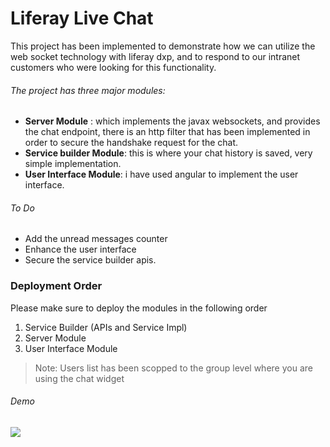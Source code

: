 # Liferay Live Chat

This project has been implemented to demonstrate how we can utilize the web socket technology with liferay dxp, and to respond to our intranet customers who were looking for this functionality.

###### The project has three major modules:
- **Server Module** : which implements the javax websockets, and provides the chat endpoint, there is an http filter that has been implemented in order to secure the handshake request for the chat.
- **Service builder Module**: this is where your chat history is saved, very simple implementation.
- **User Interface Module**: i have used angular to implement the user interface.

###### To Do
- Add the unread messages counter
- Enhance the user interface
- Secure the service builder apis.

### Deployment Order
Please make sure to deploy the modules in the following order
1. Service Builder (APIs and Service Impl)
2. Server Module
3. User Interface Module

> Note:
Users list has been scopped to the group level where you are using the chat widget

###### Demo

![](https://github.com/mahmoudhtayem87/LiferayChat/raw/master/resources/demo.gif)
